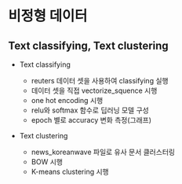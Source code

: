 # 비정형 데이터

## Text classifying, Text clustering

- Text classifying
  - reuters 데이터 셋을 사용하여 classifying 실행
  - 데이터 셋을 직접 vectorize_squence 시행 
  - one hot encoding 시행
  - relu와 softmax 함수로 딥러닝 모델 구성
  - epoch 별로 accuracy 변화 측정(그래프)
 
- Text clustering
  - news_koreanwave 파일로 유사 문서 클러스터링
  - BOW 시행
  - K-means clustering 시행
  
